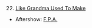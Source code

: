22. [Like Grandma Used To Make](https://linuxgamecast.com/2013/01/linuxgamecast-weekly-ep22-like-grandma-use-to-make/)
   * Aftershow: [F.P.A.](https://linuxgamecast.com/2013/01/linuxgamecast-weekly-ep22-aftershow-f-p-a/)
